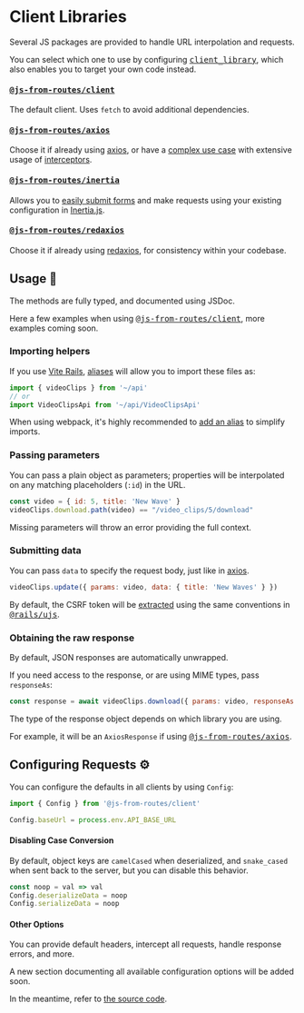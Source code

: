 [Vite Rails]: https://vite-ruby.netlify.app/
[aliases]: https://vite-ruby.netlify.app/guide/development.html#import-aliases-%F0%9F%91%89
[codegen]: /guide/codegen
[axios]: https://github.com/axios/axios
[redaxios]: https://github.com/developit/redaxios
[Inertia.js]: https://github.com/inertiajs/inertia
[@js-from-routes/client]: https://github.com/ElMassimo/js_from_routes/tree/main/packages/client
[@js-from-routes/axios]: https://github.com/ElMassimo/js_from_routes/tree/main/packages/axios
[@js-from-routes/inertia]: https://github.com/ElMassimo/js_from_routes/tree/main/packages/inertia
[@js-from-routes/redaxios]: https://github.com/ElMassimo/js_from_routes/tree/main/packages/redaxios
[client_library]: /config/#client-library
[easily submit forms]: https://github.com/ElMassimo/pingcrm-vite/blob/05e462cbed63ef150b1e1f12c984ef03a2e485aa/app/javascript/Pages/Contacts/Edit.vue#L24
[config.ts]: https://github.com/ElMassimo/js_from_routes/blob/main/packages/client/src/config.ts
[@rails/ujs]: https://github.com/rails/rails/tree/main/actionview/app/assets/javascripts
[extracted]: https://github.com/ElMassimo/js_from_routes/blob/babeae83294efe58c4fa6bea0d76b5e146b0b92a/packages/client/src/config.ts#L37-L42

# Client Libraries

Several JS packages are provided to handle URL interpolation and requests.

You can select which one to use by configuring <kbd>[client_library]</kbd>, which also enables you to target your own code instead.

#### <kbd>[@js-from-routes/client]</kbd>

The default client. Uses `fetch` to avoid additional dependencies.

#### <kbd>[@js-from-routes/axios]</kbd>

Choose it if already using [axios], or have a [complex use case](https://github.com/axios/axios#creating-an-instance) with extensive usage of [interceptors](https://github.com/axios/axios#interceptors).

#### <kbd>[@js-from-routes/inertia]</kbd>

Allows you to [easily submit forms] and make requests using your existing configuration in [Inertia.js].

#### <kbd>[@js-from-routes/redaxios]</kbd>

Choose it if already using [redaxios], for consistency within your codebase.

## Usage 🚀

The methods are fully typed, and documented using JSDoc.

Here a few examples when using <kbd>[@js-from-routes/client]</kbd>, more examples coming soon.

### Importing helpers

If you use [Vite Rails], [aliases] will allow you to import these files as:

```js
import { videoClips } from '~/api'
// or
import VideoClipsApi from '~/api/VideoClipsApi'
```

When using webpack, it's highly recommended to [add an alias](https://webpack.js.org/configuration/resolve/#resolvealias) to simplify imports.

### Passing parameters

You can pass a plain object as parameters; properties will be interpolated on any matching placeholders (`:id`) in the URL.

```js
const video = { id: 5, title: 'New Wave' }
videoClips.download.path(video) == "/video_clips/5/download"
```

Missing parameters will throw an error providing the full context.

### Submitting data

You can pass `data` to specify the request body, just like in [axios].

```js
videoClips.update({ params: video, data: { title: 'New Waves' } })
```

By default, the CSRF token will be [extracted] using the same conventions in <kbd>[@rails/ujs]</kbd>.

### Obtaining the raw response

By default, JSON responses are automatically unwrapped.

If you need access to the response, or are using MIME types, pass `responseAs`:

```js
const response = await videoClips.download({ params: video, responseAs: 'response' })
```

The type of the response object depends on which library you are using.

For example, it will be an `AxiosResponse` if using <kbd>[@js-from-routes/axios]</kbd>.

## Configuring Requests ⚙️

You can configure the defaults in all clients by using `Config`:

```js
import { Config } from '@js-from-routes/client'

Config.baseUrl = process.env.API_BASE_URL
```

#### Disabling Case Conversion

By default, object keys are `camelCased` when deserialized, and `snake_cased`
when sent back to the server, but you can disable this behavior.

```js
const noop = val => val
Config.deserializeData = noop
Config.serializeData = noop
```

#### Other Options

You can provide default headers, intercept all requests, handle response errors, and more.

A new section documenting all available configuration options will be added soon.

In the meantime, refer to [the source code][config.ts].
